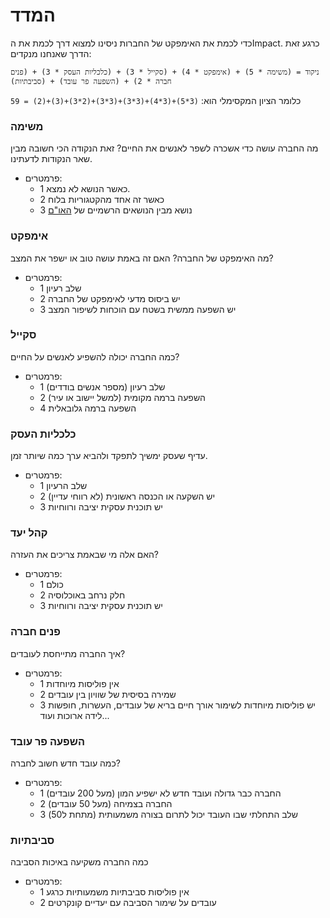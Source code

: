 # המדד
כדי לכמת את האימפקט של החברות ניסינו למצוא דרך לכמת את הImpact.
כרגע זאת הדרך שאנחנו מנקדים:

```
ניקוד = (משימה * 5) + (אימפקט * 4) + (סקייל * 3) + (כלכליות העסק * 3) + (פנים חברה * 2) + (השפעה פר עובד) + (סביבתיות)
```
כלומר הציון המקסימלי הוא:
`(3*5)+(3*4)+(3*3)+(3*3)+(2*3)+(3)+(2) = 59`


### משימה
מה החברה עושה כדי אשכרה לשפר לאנשים את החיים?
זאת הנקודה הכי חשובה מבין שאר הנקודות לדעתינו.
  - פרמטרים: 
    - 1 כאשר הנושא לא נמצא.
    - 2 כאשר זה אחד מהקטגוריות בלוח 
    - 3 נושא מבין הנושאים הרשמיים של [האו"ם](https://www.un.org/en/global-issues)

    
### אימפקט
מה האימפקט של החברה? האם זה באמת עושה טוב או ישפר את המצב?
- פרמטרים:
    - 1 שלב רעיון
    - 2 יש ביסוס מדעי לאימפקט של החברה
    - 3 יש השפעה ממשית בשטח עם הוכחות לשיפור המצב

### סקייל
כמה החברה יכולה להשפיע לאנשים על החיים?
- פרמטרים:
    - 1 שלב רעיון (מספר אנשים בודדים)
    - 2 השפעה ברמה מקומית (למשל יישוב או עיר)
    - 4 השפעה ברמה גלובאלית
     
### כלכליות העסק 
עדיף שעסק ימשיך לתפקד ולהביא ערך כמה שיותר זמן.
- פרמטרים:
    - 1 שלב הרעיון
    - 2 יש השקעה או הכנסה ראשונית (לא רווחי עדיין)
    - 3 יש תוכנית עסקית יציבה ורווחיות

### קהל יעד
האם אלה מי שבאמת צריכים את העזרה?
- פרמטרים:
    - 1 כולם
    - 2 חלק נרחב באוכלוסיה
    - 3 יש תוכנית עסקית יציבה ורווחיות
    
### פנים חברה 
איך החברה מתייחסת לעובדים?
- פרמטרים:
    - 1 אין פוליסות מיוחדות
    - 2 שמירה בסיסית של שוויון בין עובדים
    - 3 יש פוליסות מיוחדות לשימור אורך חיים בריא של עובדים, העשרות, חופשות לידה ארוכות ועוד...
    
### השפעה פר עובד
כמה עובד חדש חשוב לחברה?
- פרמטרים:
    - 1 החברה כבר גדולה ועובד חדש לא ישפיע המון (מעל 200 עובדים)
    - 2 החברה בצמיחה  (מעל 50 עובדים)
    - 3 שלב התחלתי שבו העובד יכול לתרום בצורה משמעותית (מתחת ל50)
    
### סביבתיות
כמה החברה משקיעה באיכות הסביבה
- פרמטרים:
    - 1 אין פוליסות סביבתיות משמעותיות כרגע
    - 2 עובדים על שימור הסביבה עם יעדיים קונקרטים
 
